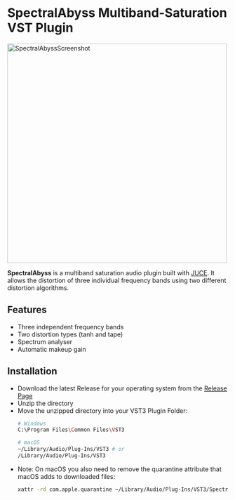 # SpectralAbyss Multiband-Saturation VST Plugin

<img width="500" alt="SpectralAbyssScreenshot" src="https://github.com/user-attachments/assets/0f55000b-6675-4339-9b2d-c05b0eaf80f4" />

**SpectralAbyss** is a multiband saturation audio plugin built with [JUCE](https://juce.com/).
It allows the distortion of three individual frequency bands using two different distortion algorithms.

## Features
* Three independent frequency bands
* Two distortion types (tanh and tape)
* Spectrum analyser
* Automatic makeup gain

## Installation
* Download the latest Release for your operating system from the [Release Page](https://github.com/pschaupp/spectral-abyss-multiband-saturation/releases/latest)
* Unzip the directory
* Move the unzipped directory into your VST3 Plugin Folder:
  ```bash
  # Windows
  C:\Program Files\Common Files\VST3
  
  # macOS
  ~/Library/Audio/Plug-Ins/VST3 # or
  /Library/Audio/Plug-Ins/VST3
  ```
* Note: On macOS you also need to remove the quarantine attribute that macOS adds to downloaded files:
  ```bash
  xattr -rd com.apple.quarantine ~/Library/Audio/Plug-Ins/VST3/SpectralAbyss-build-v001-macOS
  ```
